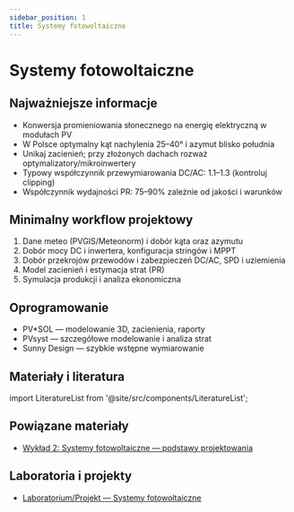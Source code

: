 ```yaml
---
sidebar_position: 1
title: Systemy fotowoltaiczne
---
```


# Systemy fotowoltaiczne

## Najważniejsze informacje

- Konwersja promieniowania słonecznego na energię elektryczną w modułach PV
- W Polsce optymalny kąt nachylenia 25–40° i azymut blisko południa
- Unikaj zacienień; przy złożonych dachach rozważ optymalizatory/mikroinwertery
- Typowy współczynnik przewymiarowania DC/AC: 1.1–1.3 (kontroluj clipping)
- Współczynnik wydajności PR: 75–90% zależnie od jakości i warunków

## Minimalny workflow projektowy

1. Dane meteo (PVGIS/Meteonorm) i dobór kąta oraz azymutu
2. Dobór mocy DC i inwertera, konfiguracja stringów i MPPT
3. Dobór przekrojów przewodów i zabezpieczeń DC/AC, SPD i uziemienia
4. Model zacienień i estymacja strat (PR)
5. Symulacja produkcji i analiza ekonomiczna

## Oprogramowanie

- PV*SOL — modelowanie 3D, zacienienia, raporty
- PVsyst — szczegółowe modelowanie i analiza strat
- Sunny Design — szybkie wstępne wymiarowanie

## Materiały i literatura

import LiteratureList from '@site/src/components/LiteratureList';

<LiteratureList topic="software" title="Podręczniki oprogramowania" />

## Powiązane materiały

- [Wykład 2: Systemy fotowoltaiczne — podstawy projektowania](/docs/wyklady/wyklad-02-pv-podstawy)

## Laboratoria i projekty

- [Laboratorium/Projekt — Systemy fotowoltaiczne](/docs/projekty/photovoltaic%20systems)
